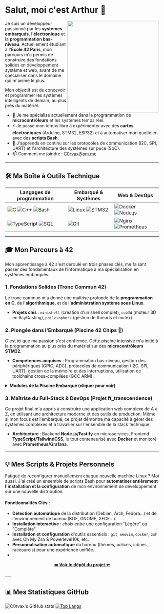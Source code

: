 # Salut, moi c'est Arthur 👋

<img align="right" width="300" src="https://github.com/C0rvax/C0rvax/blob/main/IntelInside.gif?raw=true" />

Je suis un développeur passionné par les **systèmes embarqués**, l'**électronique** et la **programmation bas-niveau**. Actuellement étudiant à l'**École 42 Paris**, mon parcours m'a permis de construire des fondations solides en développement système et web, avant de me spécialiser dans le domaine qui m'anime le plus.

Mon objectif est de concevoir et programmer les systèmes intelligents de demain, au plus près du matériel.

- 🧠 Je me spécialise actuellement dans la programmation de **microcontrôleurs** et les systèmes temps réel.
- ⚡️ Je passe mon temps libre à expérimenter avec des **cartes électroniques** (Arduino, STM32, ESP32) et à automatiser mon quotidien avec des **scripts Bash**.
- 🌱 J'apprends en continu sur les protocoles de communication (I2C, SPI, UART) et l'architecture des systèmes sur puce (SoC).
- 📫 Comment me joindre : [C0rvax@pm.me](mailto:c0rvax@pm.me)

---

## 🛠️ Ma Boîte à Outils Technique

| Langages de programmation                                                                                                                                                                                                                                                             | Embarqué & Systèmes                                                                                                                                                             | Web & DevOps                                                                                                                                                                            |
| ----------------------------------------------------------------------------------------------------------------------------------------------------------------------------------------------------------------------------------------------------------------------------------- | ------------------------------------------------------------------------------------------------------------------------------------------------------------------------------- | --------------------------------------------------------------------------------------------------------------------------------------------------------------------------------------- |
| ![C](https://img.shields.io/badge/C-A8B9CC?style=for-the-badge&logo=c&logoColor=white) ![C++](https://img.shields.io/badge/C%2B%2B-00599C?style=for-the-badge&logo=c%2B%2B&logoColor=white) ![Bash](https://img.shields.io/badge/Bash-4EAA25?style=for-the-badge&logo=gnubash&logoColor=white) | ![Linux](https://img.shields.io/badge/Linux-FCC624?style=for-the-badge&logo=linux&logoColor=black) ![STM32](https://img.shields.io/badge/STM32-032340?style=for-the-badge&logo=stmicroelectronics&logoColor=white) | ![Docker](https://img.shields.io/badge/Docker-2496ED?style=for-the-badge&logo=docker&logoColor=white) ![Node.js](https://img.shields.io/badge/Node.js-339933?style=for-the-badge&logo=nodedotjs&logoColor=white) |
| ![TypeScript](https://img.shields.io/badge/TypeScript-3178C6?style=for-the-badge&logo=typescript&logoColor=white) ![SQL](https://img.shields.io/badge/SQL-4479A1?style=for-the-badge&logo=postgresql&logoColor=white)                                                                  | ![Git](https://img.shields.io/badge/Git-F05032?style=for-the-badge&logo=git&logoColor=white)                                                                                     | ![Nginx](https://img.shields.io/badge/Nginx-009639?style=for-the-badge&logo=nginx&logoColor=white) ![Prometheus](https://img.shields.io/badge/Prometheus-E6522C?style=for-the-badge&logo=prometheus&logoColor=white) |

---

## 🎓 Mon Parcours à 42

Mon apprentissage à 42 s'est déroulé en trois phases clés, me faisant passer des fondamentaux de l'informatique à ma spécialisation en systèmes embarqués.

### 1. Fondations Solides (Tronc Commun 42)
Le tronc commun m'a donné une maîtrise profonde de la **programmation en C**, de l'**algorithmique**, et de l'**administration système sous Linux**.

*   **Projets clés** : `minishell` (création d'un shell complet), `cub3d` (moteur 3D en RayCasting), `philosophers` (gestion de threads et mutex).

### 2. Plongée dans l'Embarqué (Piscine 42 Chips 🤖)
C'est ici que ma passion s'est confirmée. Cette piscine intensive m'a initié à la programmation au plus près du matériel sur des **microcontrôleurs STM32**.

*   **Compétences acquises** : Programmation bas-niveau, gestion des périphériques (GPIO, ADC), protocoles de communication (I2C, SPI, UART), gestion de la mémoire et des interruptions, utilisation de toolchains cross-compilées (GCC ARM).

<details>
  <summary><strong>Modules de la Piscine Embarqué (cliquer pour voir)</strong></summary>
  
  - Module 00: Introduction à la toolchain ARM & au STM32
  - Module 01: Gestion des GPIOs (General Purpose Input/Output)
  - Module 02: Interruptions et Timers
  - Module 03: Communication Série (UART)
  - Module 04: Conversion Analogique-Numérique (ADC)
  - Module 05: Protocole de communication SPI
  - Module 06: Protocole de communication I2C
  - Module 07: Gestion de la mémoire et DMA (Direct Memory Access)
  - Module 08: Introduction aux systèmes d'exploitation temps réel (RTOS)
  - Module 09: Projet final de synthèse
</details>

### 3. Maîtrise du Full-Stack & DevOps (Projet ft_transcendence)
Ce projet final m'a appris à construire une application web complexe de A à Z, en utilisant une architecture moderne et des outils de production. Même si mon focus est l'embarqué, ce projet démontre ma capacité à gérer des systèmes complexes et à travailler sur l'ensemble de la stack technique.

*   **Architecture** : Backend **Node.js/Fastify** en microservices, Frontend **TypeScript/TailwindCSS**, le tout conteneurisé avec **Docker** et monitoré avec **Prometheus/Grafana**.

---

## 💡 Mes Scripts & Projets Personnels
Fatigué de reconfigurer manuellement chaque nouvelle machine Linux ? Moi aussi. J'ai créé un ensemble de scripts Bash pour **automatiser entièrement l'installation et la configuration** de mon environnement de développement sur une nouvelle distribution.

#### Fonctionnalités Clés :
- **Détection automatique** de la distribution (Debian, Arch, Fedora...) et de l'environnement de bureau (KDE, GNOME, XFCE...).
- **Installation interactive** : choix entre une configuration "Légère" ou "Complète".
- **Installation et configuration** d'outils essentiels : `git`, `neovim`, `docker`, `zsh` avec Oh My Zsh & Powerlevel10k, etc.
- **Personnalisation automatique** du bureau (thèmes, polices, icônes, raccourcis) pour une expérience unifiée.
- 
<p align="center">
  <a href="https://github.com/C0rvax/dotfiles"><strong>➡️ Voir le dépôt du projet ⬅️</strong></a>
</p>
---

## 📊 Mes Statistiques GitHub

![C0rvax's GitHub stats](https://github-readme-stats.vercel.app/api?username=C0rvax&show_icons=true&theme=dracula&count_private=true&hide_border=true)
[![Top Langs](https://github-readme-stats.vercel.app/api/top-langs/?username=C0rvax&layout=compact&theme=dracula&hide_border=true)](https://github.com/anuraghazra/github-readme-stats)
